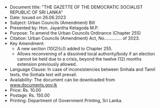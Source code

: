 - Document title: "THE GAZETTE OF THE DEMOCRATIC SOCIALIST REPUBLIC OF SRI LANKA"
- Date: Issued on 26.06.2023
- Subject: Urban Councils (Amendment) Bill
- Presented by: Hon. Jayantha Ketagoda M.P.
- Purpose: To amend the Urban Councils Ordinance (Chapter 255)
- Citation: Urban Councils (Amendment) Act, No.............. of 2023.
- Key Amendment: 
  - A new section (10(2)(c)) added to Chapter 255.
  - Allows reconvening of a dissolved local authority/body if an election cannot be held due to a crisis, beyond the twelve (12) months extension previously allowed.
- Language Clause: In case of inconsistencies between Sinhala and Tamil texts, the Sinhala text will prevail.
- Availability: The document can be downloaded from www.documents.gov.lk
- Price: Rs. 10.00
- Postage: Rs. 150.00
- Printing: Department of Government Printing, Sri Lanka.